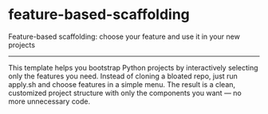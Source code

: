 # feature-based-scaffolding
Feature-based scaffolding: choose your feature and use it in your new projects

---

This template helps you bootstrap Python projects by interactively selecting only the features you need. Instead of cloning a bloated repo, just run apply.sh and choose features in a simple menu. The result is a clean, customized project structure with only the components you want — no more unnecessary code.
